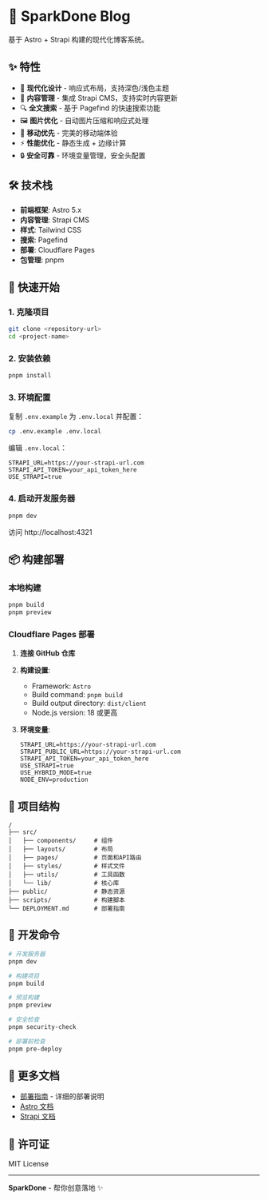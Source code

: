 # 🚀 SparkDone Blog

基于 Astro + Strapi 构建的现代化博客系统。

## ✨ 特性

- 🎨 **现代化设计** - 响应式布局，支持深色/浅色主题
- 📝 **内容管理** - 集成 Strapi CMS，支持实时内容更新
- 🔍 **全文搜索** - 基于 Pagefind 的快速搜索功能
- 🖼️ **图片优化** - 自动图片压缩和响应式处理
- 📱 **移动优先** - 完美的移动端体验
- ⚡ **性能优化** - 静态生成 + 边缘计算
- 🔒 **安全可靠** - 环境变量管理，安全头配置

## 🛠️ 技术栈

- **前端框架**: Astro 5.x
- **内容管理**: Strapi CMS
- **样式**: Tailwind CSS
- **搜索**: Pagefind
- **部署**: Cloudflare Pages
- **包管理**: pnpm

## 🚀 快速开始

### 1. 克隆项目
```bash
git clone <repository-url>
cd <project-name>
```

### 2. 安装依赖
```bash
pnpm install
```

### 3. 环境配置
复制 `.env.example` 为 `.env.local` 并配置：
```bash
cp .env.example .env.local
```

编辑 `.env.local`：
```env
STRAPI_URL=https://your-strapi-url.com
STRAPI_API_TOKEN=your_api_token_here
USE_STRAPI=true
```

### 4. 启动开发服务器
```bash
pnpm dev
```

访问 http://localhost:4321

## 📦 构建部署

### 本地构建
```bash
pnpm build
pnpm preview
```

### Cloudflare Pages 部署

1. **连接 GitHub 仓库**
2. **构建设置**:
   - Framework: `Astro`
   - Build command: `pnpm build`
   - Build output directory: `dist/client`
   - Node.js version: 18 或更高

3. **环境变量**:
   ```env
   STRAPI_URL=https://your-strapi-url.com
   STRAPI_PUBLIC_URL=https://your-strapi-url.com
   STRAPI_API_TOKEN=your_api_token_here
   USE_STRAPI=true
   USE_HYBRID_MODE=true
   NODE_ENV=production
   ```

## 📁 项目结构

```
/
├── src/
│   ├── components/     # 组件
│   ├── layouts/        # 布局
│   ├── pages/          # 页面和API路由
│   ├── styles/         # 样式文件
│   ├── utils/          # 工具函数
│   └── lib/            # 核心库
├── public/             # 静态资源
├── scripts/            # 构建脚本
└── DEPLOYMENT.md       # 部署指南
```

## 🔧 开发命令

```bash
# 开发服务器
pnpm dev

# 构建项目
pnpm build

# 预览构建
pnpm preview

# 安全检查
pnpm security-check

# 部署前检查
pnpm pre-deploy
```

## 📖 更多文档

- [部署指南](./DEPLOYMENT.md) - 详细的部署说明
- [Astro 文档](https://docs.astro.build/)
- [Strapi 文档](https://docs.strapi.io/)

## 📄 许可证

MIT License

---

**SparkDone** - 帮你创意落地 ✨
